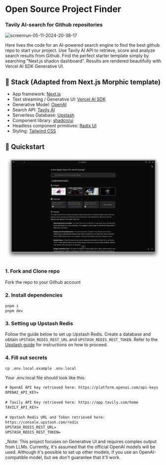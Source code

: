 # Open Source Project Finder 
### Tavily AI-search for Github repositories

![screenrun-05-11-2024-20-38-17](https://github.com/cameronking4/github-repo-tavily-ai-search/assets/35708477/7d553860-bce0-4864-b648-6eeddf6f9f82)

Here lives the code for an AI-powered search engine to find the best github repo to start your project. Use Tavily AI API to retrieve, score and analyze search results from Github. Find the perfect starter template simply by searching "Next.js shadcn dashboard". Results are rendered beautifully with Vercel AI SDK Generative UI.

## 🧱 Stack (Adapted from Next.js Morphic template)

- App framework: [Next.js](https://nextjs.org/)
- Text streaming / Generative UI: [Vercel AI SDK](https://sdk.vercel.ai/docs)
- Generative Model: [OpenAI](https://openai.com/)
- Search API: [Tavily AI](https://tavily.com/)
- Serverless Database: [Upstash](https://upstash.com/)
- Component library: [shadcn/ui](https://ui.shadcn.com/)
- Headless component primitives: [Radix UI](https://www.radix-ui.com/)
- Styling: [Tailwind CSS](https://tailwindcss.com/)

## 🚀 Quickstart
[![capture](/public/capture-240404_blk.png)](https://github.com/cameronking4/github-repo-tavily-ai-search/assets/35708477/3344bfd5-ea36-487e-9525-421eb7fbff9f)

### 1. Fork and Clone repo

Fork the repo to your Github account

### 2. Install dependencies

```
pnpm i 
pnpm dev
```

### 3. Setting up Upstash Redis

Follow the guide below to set up Upstash Redis. Create a database and obtain `UPSTASH_REDIS_REST_URL` and `UPSTASH_REDIS_REST_TOKEN`. Refer to the [Upstash guide](https://upstash.com/blog/rag-chatbot-upstash#setting-up-upstash-redis) for instructions on how to proceed.

### 4. Fill out secrets

```
cp .env.local.example .env.local
```

Your .env.local file should look like this:

```
# OpenAI API key retrieved here: https://platform.openai.com/api-keys
OPENAI_API_KEY=

# Tavily API Key retrieved here: https://app.tavily.com/home
TAVILY_API_KEY=

# Upstash Redis URL and Token retrieved here: https://console.upstash.com/redis
UPSTASH_REDIS_REST_URL=
UPSTASH_REDIS_REST_TOKEN=
```

_Note: This project focuses on Generative UI and requires complex output from LLMs. Currently, it's assumed that the official OpenAI models will be used. Although it's possible to set up other models, if you use an OpenAI-compatible model, but we don't guarantee that it'll work.
